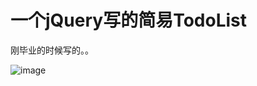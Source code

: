# 一个jQuery写的简易TodoList

刚毕业的时候写的。。

![image](https://github.com/laputaz/TodoApp/assets/21354581/1648f6e7-7343-4dc7-8465-2b2ac0ccc6e3)
